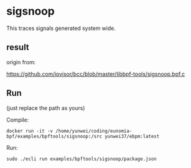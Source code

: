 # sigsnoop

This traces signals generated system wide.

## result

origin from:

https://github.com/iovisor/bcc/blob/master/libbpf-tools/sigsnoop.bpf.c

## Run

(just replace the path as yours)

Compile:

```shell
docker run -it -v /home/yunwei/coding/eunomia-bpf/examples/bpftools/sigsnoop:/src yunwei37/ebpm:latest
```

Run:

```shell
sudo ./ecli run examples/bpftools/sigsnoop/package.json
```